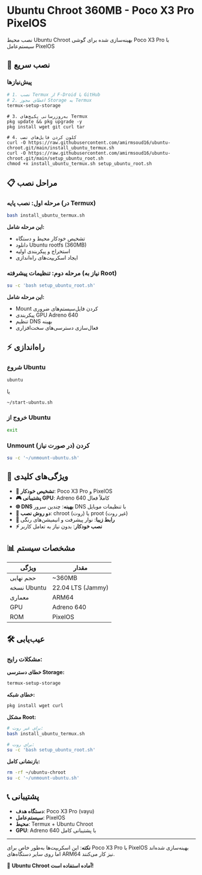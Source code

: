 # Ubuntu Chroot 360MB - Poco X3 Pro PixelOS

نصب محیط Ubuntu Chroot بهینه‌سازی شده برای گوشی Poco X3 Pro با سیستم‌عامل PixelOS

## 🚀 نصب سریع

### پیش‌نیازها
```bash
# 1. نصب Termux از F-Droid یا GitHub
# 2. اعطای مجوز Storage به Termux
termux-setup-storage
```
```
# 3. به‌روزرسانی پکیج‌های Termux
pkg update && pkg upgrade -y
pkg install wget git curl tar
```
```
# 4. کلون کردن فایل‌های نصب
curl -O https://raw.githubusercontent.com/amirmsoud16/ubuntu-chroot.git/main/install_ubuntu_termux.sh
curl -O https://raw.githubusercontent.com/amirmsoud16/ubuntu-chroot.git/main/setup_ubuntu_root.sh
chmod +x install_ubuntu_termux.sh setup_ubuntu_root.sh
```

## 📋 مراحل نصب

### مرحله اول: نصب پایه (در Termux)
```bash
bash install_ubuntu_termux.sh
```
**این مرحله شامل:**
- تشخیص خودکار محیط و دستگاه
- دانلود Ubuntu rootfs (360MB)
- استخراج و پیکربندی اولیه
- ایجاد اسکریپت‌های راه‌اندازی

### مرحله دوم: تنظیمات پیشرفته (نیاز به Root)
```bash
su -c 'bash setup_ubuntu_root.sh'
```
**این مرحله شامل:**
- Mount کردن فایل‌سیستم‌های ضروری
- پیکربندی GPU Adreno 640
- تنظیم DNS بهینه
- فعال‌سازی دسترسی‌های سخت‌افزاری

## ⚡ راه‌اندازی

### شروع Ubuntu
```bash
ubuntu
```
یا
```bash
~/start-ubuntu.sh
```

### خروج از Ubuntu
```bash
exit
```

### Unmount کردن (در صورت نیاز)
```bash
su -c '~/unmount-ubuntu.sh'
```

## 🎯 ویژگی‌های کلیدی

- **🔧 تشخیص خودکار**: Poco X3 Pro و PixelOS
- **🎮 پشتیبانی GPU**: Adreno 640 کاملاً فعال
- **🌐 DNS بهینه**: چندین سرور DNS با تنظیمات موبایل
- **📱 دو روش نصب**: chroot (روت) یا proot (غیر روت)
- **🎨 رابط زیبا**: نوار پیشرفت و انیمیشن‌های رنگی
- **⚡ نصب خودکار**: بدون نیاز به تعامل کاربر

## 📊 مشخصات سیستم

| ویژگی | مقدار |
|--------|--------|
| حجم نهایی | ~360MB |
| نسخه Ubuntu | 22.04 LTS (Jammy) |
| معماری | ARM64 |
| GPU | Adreno 640 |
| ROM | PixelOS |

## 🛠️ عیب‌یابی

### مشکلات رایج:

**خطای دسترسی Storage:**
```bash
termux-setup-storage
```

**خطای شبکه:**
```bash
pkg install wget curl
```

**مشکل Root:**
```bash
# برای غیر روت:
bash install_ubuntu_termux.sh

# برای روت:
su -c 'bash setup_ubuntu_root.sh'
```

**بازنشانی کامل:**
```bash
rm -rf ~/ubuntu-chroot
su -c '~/unmount-ubuntu.sh'
```

## 📞 پشتیبانی

- **دستگاه هدف**: Poco X3 Pro (vayu)
- **سیستم‌عامل**: PixelOS
- **محیط**: Termux + Ubuntu Chroot
- **GPU**: Adreno 640 با پشتیبانی کامل

---

**نکته**: این اسکریپت‌ها به‌طور خاص برای Poco X3 Pro با PixelOS بهینه‌سازی شده‌اند اما روی سایر دستگاه‌های ARM64 نیز کار می‌کنند.

🚀 **Ubuntu Chroot آماده استفاده است!**
